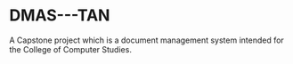 # DMAS---TAN
A Capstone project which is a document management system intended for the College of Computer Studies. 
